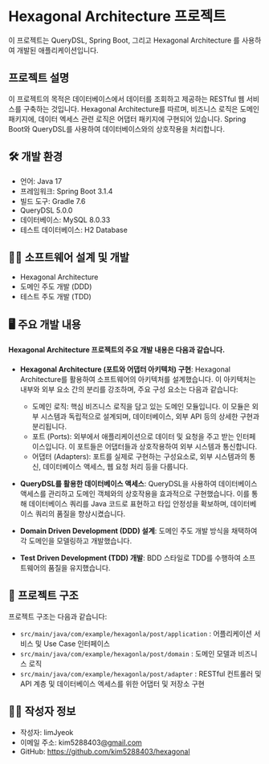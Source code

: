 # Hexagonal Architecture 프로젝트

이 프로젝트는 QueryDSL, Spring Boot, 그리고 Hexagonal Architecture 를 사용하여 개발된 애플리케이션입니다.

## 프로젝트 설명

이 프로젝트의 목적은 데이터베이스에서 데이터를 조회하고 제공하는 RESTful 웹 서비스를 구축하는 것입니다. Hexagonal Architecture를 따르며, 비즈니스 로직은 도메인 패키지에, 데이터 엑세스 관련 로직은 어댑터 패키지에 구현되어 있습니다. Spring Boot와 QueryDSL를 사용하여 데이터베이스와의 상호작용을 처리합니다.

## 🛠 **개발 환경**

- 언어: Java 17
- 프레임워크: Spring Boot 3.1.4
- 빌드 도구: Gradle 7.6
- QueryDSL 5.0.0
- 데이터베이스: MySQL 8.0.33
- 테스트 데이터베이스: H2 Database

## 👨‍💻 **소프트웨어 설계 및 개발**
- Hexagonal Architecture
- 도메인 주도 개발 (DDD)
- 테스트 주도 개발 (TDD)

## 🖥 주요 개발 내용

#### Hexagonal Architecture 프로젝트의 주요 개발 내용은 다음과 같습니다.

- **Hexagonal Architecture (포트와 어댑터 아키텍처) 구현**: Hexagonal Architecture를 활용하여 소프트웨어의 아키텍처를 설계했습니다. 이 아키텍처는 내부와 외부 요소 간의 분리를 강조하며, 주요 구성 요소는 다음과 같습니다:
  - 도메인 로직: 핵심 비즈니스 로직을 담고 있는 도메인 모듈입니다. 이 모듈은 외부 시스템과 독립적으로 설계되며, 데이터베이스, 외부 API 등의 상세한 구현과 분리됩니다.
  - 포트 (Ports): 외부에서 애플리케이션으로 데이터 및 요청을 주고 받는 인터페이스입니다. 이 포트들은 어댑터들과 상호작용하여 외부 시스템과 통신합니다.
  - 어댑터 (Adapters): 포트를 실제로 구현하는 구성요소로, 외부 시스템과의 통신, 데이터베이스 액세스, 웹 요청 처리 등을 다룹니다.

- **QueryDSL를 활용한 데이터베이스 액세스**: QueryDSL을 사용하여 데이터베이스 액세스를 관리하고 도메인 객체와의 상호작용을 효과적으로 구현했습니다. 이를 통해 데이터베이스 쿼리를 Java 코드로 표현하고 타입 안정성을 확보하며, 데이터베이스 쿼리의 품질을 향상시켰습니다.

- **Domain Driven Development (DDD) 설계**: 도메인 주도 개발 방식을 채택하여 각 도메인을 모델링하고 개발했습니다.

- **Test Driven Development (TDD) 개발**: BDD 스타일로 TDD를 수행하여 소프트웨어의 품질을 유지했습니다.


## 📝 프로젝트 구조


프로젝트 구조는 다음과 같습니다:

- `src/main/java/com/example/hexagonla/post/application` : 어플리케이션 서비스 및 Use Case 인터페이스
- `src/main/java/com/example/hexagonla/post/domain` : 도메인 모델과 비즈니스 로직
- `src/main/java/com/example/hexagonla/post/adapter` : RESTful 컨트롤러 및 API 계층 및 데이터베이스 엑세스를 위한 어댑터 및 저장소 구현

## 👨‍💻 **작성자 정보**

- 작성자: limJyeok
- 이메일 주소: kim5288403[@gmail.com](mailto:myusername@example.com)
- GitHub: https://github.com/kim5288403/hexagonal